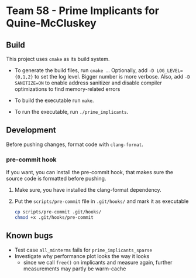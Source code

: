 # Team 58 - Prime Implicants for Quine-McCluskey

## Build

This project uses `cmake` as its build system.

- To generate the build files, run `cmake .`.
  Optionally, add `-D LOG_LEVEL={0,1,2}` to set the log level. Bigger number is more verbose.
  Also, add `-D SANITIZE=ON` to enable address sanitizer and disable compiler optimizations to find memory-related errors

- To build the executable run `make`.
- To run the executable, run `./prime_implicants`.

## Development

Before pushing changes, format code with `clang-format`.

### pre-commit hook

If you want, you can install the pre-commit hook, that makes sure the source code is formatted before pushing.

1. Make sure, you have installed the clang-format dependency.

2. Put the `scripts/pre-commit` file in `.git/hooks/` and mark it as executable

   ```bash
   cp scripts/pre-commit .git/hooks/
   chmod +x .git/hooks/pre-commit
   ```

## Known bugs

- Test case `all_minterms` fails for `prime_implicants_sparse`
- Investigate why performance plot looks the way it looks
  - since we call `free()` on implicants and measure again, further measurements may partly be warm-cache